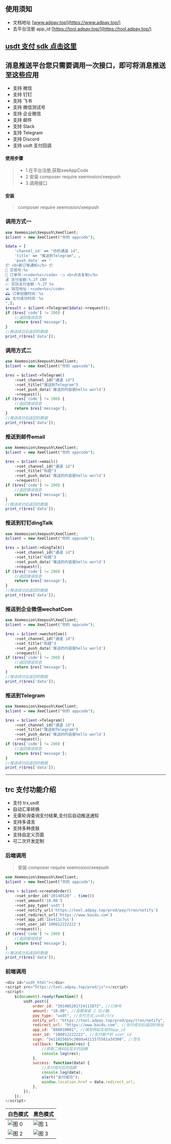 ## 使用须知
- 文档地址 [www.adpay.top](https://www.adpay.top/)
- 去平台注册 app_id  [https://tool.adpay.top/](https://tool.adpay.top/)



## [usdt 支付 sdk 点击这里](#trc-支付功能介绍)




## 消息推送平台您只需要调用一次接口，即可将消息推送至这些应用
- 支持 微信
- 支持 钉钉
- 支持 飞书
- 支持 微信测试号
- 支持 企业微信
- 支持 邮件
- 支持 Slack
- 支持 Telegram
- 支持 Discord 
- 支持 usdt 支付回调

#### 使用步骤
> - 1.在平台注册,获取xeeAppCode
> - 2.安装 composer require xeemosion/xeepush 
> - 3.调用接口


#### 安装
> composer require xeemosion/xeepush 

### 调用方式一


```php
use Xeemosion\Xeepush\XeeClient;
$client = new XeeClient("你的 appcode");

$data = [
    'channel_id' => "你的通道 id",
    'title' => "推送到Telegram", ,
    'push_data' => "
📦 <b>新订单通知</b> 📦
📝 交易号:%s
📝 订单号:<code>%s</code> 👈 <b>点击复制</b>
💰 支付金额:%.2f CNY
📈 实际支付金额：%.2f %s
📊 钱包地址：<code>%s</code>
🕰️ 订单创建时间：%s
🕰️ 支付成功时间：%s
",];
$result = $client->Telegram($data)->request();
if ($res['code'] != 200) {
    //返回错误信息
    return $res['message'];
} 
//推送成功后返回的数据
print_r($res['data']);
```


### 调用方式二


```php
use Xeemosion\Xeepush\XeeClient;
$client = new XeeClient("你的 appcode");

$res = $client->Telegram()
    ->set_channel_id("通道 id")
    ->set_title("推送到Telegram")
    ->set_push_data('推送的内容是hello world')
    ->request();
if ($res['code'] != 200) {
    //返回错误信息
    return $res['message'];
} 
//推送成功后返回的数据
print_r($res['data']);

```




### 推送到邮件email


```php
use Xeemosion\Xeepush\XeeClient;
$client = new XeeClient("你的 appcode");

$res = $client->email()
    ->set_channel_id("通道 id")
    ->set_title("标题")
    ->set_push_data('推送的内容是hello world')
    ->request();
if ($res['code'] != 200) {
    //返回错误信息
    return $res['message'];
} 
//推送成功后返回的数据
print_r($res['data']);
```


### 推送到钉钉dingTalk


```php
use Xeemosion\Xeepush\XeeClient;
$client = new XeeClient("你的 appcode");

$res = $client->dingTalk()
    ->set_channel_id("通道 id")
    ->set_title("标题")
    ->set_push_data('推送的内容是hello world')
    ->request();
if ($res['code'] != 200) {
    //返回错误信息
    return $res['message'];
} 
//推送成功后返回的数据
print_r($res['data']);
```


### 推送到企业微信wechatCom


```php
use Xeemosion\Xeepush\XeeClient;
$client = new XeeClient("你的 appcode");

$res = $client->wechatCom()
    ->set_channel_id("通道 id")
    ->set_title("标题")
    ->set_push_data('推送的内容是hello world')
    ->request();
if ($res['code'] != 200) {
    //返回错误信息
    return $res['message'];
} 
//推送成功后返回的数据
print_r($res['data']);
```

### 推送到Telegram


```php
use Xeemosion\Xeepush\XeeClient;
$client = new XeeClient("你的 appcode");

$res = $client->Telegram()
    ->set_channel_id("通道 id")
    ->set_title("推送到Telegram")
    ->set_push_data('推送的内容是hello world')
    ->request();
if ($res['code'] != 200) {
    //返回错误信息
    return $res['message'];
} 
//推送成功后返回的数据
print_r($res['data']);

```
---


## trc 支付功能介绍
- 支付 trx,usdt
- 自动汇率转换
- 无需轮询查询支付结果,支付后自动推送通知
- 支持多语言
- 支持多种皮肤
- 支持自定义页面
- 可二次开发定制





### 后端调用
> 安装 composer require xeemosion/xeepush 

```php
use Xeemosion\Xeepush\XeeClient;
$client = new XeeClient("你的 appcode");

$res = $client->createOrder()
    ->set_order_id("20140520" . time())
    ->set_amount('10.00')
    ->set_pay_type('usdt')
    ->set_notify_url('https://tool.adpay.top/prod/pay/tron/notify')
    ->set_redirect_url('https://www.baidu.com')
    ->set_app_id('1bx411c7us')
    ->set_user_id('100012222222')
    ->request();
if ($res['code'] != 200) {
    //返回错误信息
    return $res['message'];
} 
//推送成功后返回的数据
print_r($res['data']);
```


### 前端调用

```javascript
<div id="usdt_html"></div>
<script src="https://tool.adpay.top/prod/js"></script>
<script>
    $(document).ready(function() {
        usdt.post({
            order_id: "201405201724111872", //订单号
            amount: "10.00", //金额保留 2 位小数
            pay_type: "usdt", //支付方式,usdt/trx
            notify_url: "https://tool.adpay.top/prod/pay/tron/notify", //回调地址
            redirect_url: "https://www.baidu.com", //支付成功后返回的地址
            app_id: "888810001", //填写网站生成的app_id
            user_id: "100012222222", //支付客户的 user_id
            sign: "5e118256b5c30dda4211575581a3d300", //签名
            callback: function(res) {
                //获取二维码后显示的函数
                console.log(res);
            },
            success: function(data) {
                //支付成功后的函数
                console.log(data);
                alert("支付成功");
                window.location.href = data.redirect_url;
            },
        });
    });
</script>
```

| 白色模式                                                          | 黑色模式                                                          |
| ----------------------------------------------------------------- | ----------------------------------------------------------------- |
| ![图 0](https://imgs3.adpay.top/doc/2024-08-28-11-40-4738963.png) | ![图 1](https://imgs3.adpay.top/doc/2024-08-28-11-44-0840877.png) |
| ![图 2](https://imgs3.adpay.top/doc/2024-08-28-11-48-2905514.png) | ![图 3](https://imgs3.adpay.top/doc/2024-08-28-11-49-0977992.png) |



